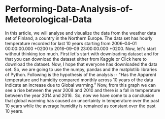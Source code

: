 # Performing-Data-Analysis-of-Meteorological-Data
In this article, we will analyse and visualize the data from the weather data set of Finland, a country in the Northern Europe. The data set has hourly temperature recorded for last 10 years starting from 2006–04–01 00:00:00.000 +0200 to 2016–09–09 23:00:00.000 +0200. Now, let's start without thinking too much.
First let's start with downloading dataset and for that you can download the dataset either from Kaggle or Click here to download the dataset.
Now, I hope that everyone has downloaded the data set. So, we are going to use the numpy, pandas and the matplotlib libraries of Python.
Following is the hypothesis of the analysis :- "Has the Apparent temperature and humidity compared monthly across 10 years of the data indicate an increase due to Global warming."
Now, from this graph we can see a rise between the year 2008 and 2010 and there is a fall in temperature between the year 2014 and 2016. 
So, now we have come to a conclusion that global warming has caused an uncertainty in temperature over the past 10 years while the average humidity is remained as constant over the past 10 years.
